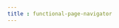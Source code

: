 ```yaml
---
title : functional-page-navigator
---
```


<!-- ## functional-page-navigator -->

<!-- UTSCOMJSON.functional-page-navigator.name -->

<!-- UTSCOMJSON.functional-page-navigator.description -->

<!-- UTSCOMJSON.functional-page-navigator.compatibility -->

<!-- UTSCOMJSON.functional-page-navigator.attribute -->

<!-- UTSCOMJSON.functional-page-navigator.event -->

<!-- UTSCOMJSON.functional-page-navigator.component_type -->

<!-- UTSCOMJSON.functional-page-navigator.children -->

<!-- UTSCOMJSON.functional-page-navigator.example -->

<!-- UTSCOMJSON.functional-page-navigator.reference -->

